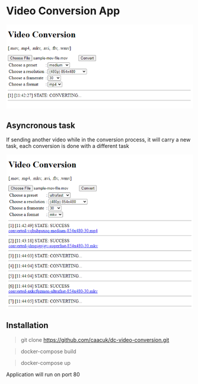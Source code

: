 # Video Conversion App

![Video Conversion](https://github.com/caacuk/video-conversion-app/blob/master/docs/Capture.PNG?raw=true)

## Asyncronous task

If sending another video while in the conversion process, it will carry a new task, each conversion is done with a different task

![Video Conversion](https://github.com/caacuk/video-conversion-app/blob/master/docs/Capture2.PNG?raw=true)

## Installation

> git clone https://github.com/caacuk/dc-video-conversion.git

> docker-compose build

> docker-compose up

Application will run on port 80
